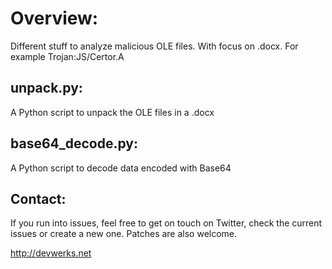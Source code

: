 
# Overview:
Different stuff to analyze malicious OLE files. With focus on .docx.
For example Trojan:JS/Certor.A

## unpack.py:
A Python script to unpack the OLE files in a .docx 

## base64_decode.py:
A Python script to decode data encoded with Base64

## Contact:
If you run into issues, feel free to get on touch on Twitter, check the current issues or create a new one. Patches are also welcome.

http://devwerks.net 
